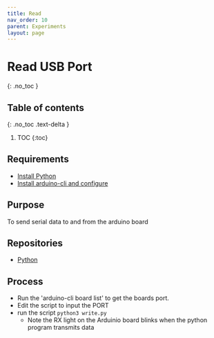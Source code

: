 ```yaml
---
title: Read
nav_order: 10
parent: Experiments
layout: page
---
```


# Read USB Port
{: .no_toc }

## Table of contents
{: .no_toc .text-delta }

1. TOC
{:toc}

## Requirements

* [Install Python](/python)
* [Install arduino-cli and configure](/arduino.md)

## Purpose

To send serial data to and from the arduino board

## Repositories
* [Python]( https://github.com/sfawcett123/dcc/tree/main/python/read)

## Process

* Run the 'arduino-cli board list' to get the boards port.
* Edit the script to input the PORT
* run the script `python3 write.py`
	*  Note the RX light on the Arduinio board blinks when the python program transmits data
	
